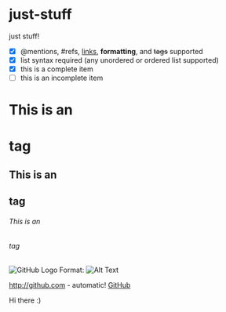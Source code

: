 # just-stuff
just stuff!

- [x] @mentions, #refs, [links](), **formatting**, and <del>tags</del> supported
- [x] list syntax required (any unordered or ordered list supported)
- [x] this is a complete item
- [ ] this is an incomplete item

# This is an <h1> tag
## This is an <h2> tag
###### This is an <h6> tag

![GitHub Logo](/images/logo.png)
Format: ![Alt Text](url)

http://github.com - automatic!
[GitHub](http://github.com)



Hi there :)
